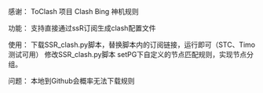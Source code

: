 感谢：
ToClash 项目 Clash Bing 神机规则

功能：
支持直接通过ssR订阅生成clash配置文件

使用：
下载SSR_clash.py脚本，替换脚本内的订阅链接，运行即可（STC、Timo测试可用）
修改SSR_clash.py脚本 setPG下自定义的节点匹配规则，实现节点分组。

问题：
本地到Github会概率无法下载规则
